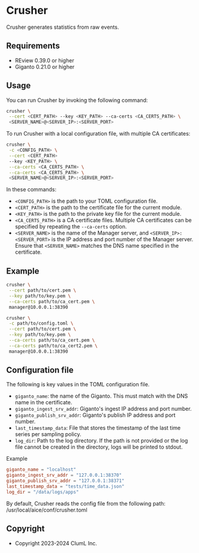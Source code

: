 # Crusher

Crusher generates statistics from raw events.

## Requirements

- REview 0.39.0 or higher
- Giganto 0.21.0 or higher

## Usage

You can run Crusher by invoking the following command:

```sh
crusher \
 --cert <CERT_PATH> --key <KEY_PATH> --ca-certs <CA_CERTS_PATH> \
 <SERVER_NAME>@<SERVER_IP>:<SERVER_PORT>
```

To run Crusher with a local configuration file, with multiple CA certificates:

```sh
crusher \
 -c <CONFIG_PATH> \
 --cert <CERT_PATH>
 --key <KEY_PATH> \
 --ca-certs <CA_CERTS_PATH> \
 --ca-certs <CA_CERTS_PATH> \
 <SERVER_NAME>@<SERVER_IP>:<SERVER_PORT>
```

In these commands:

- `<CONFIG_PATH>` is the path to your TOML configuration file.
- `<CERT_PATH>` is the path to the certificate file for the current module.
- `<KEY_PATH>` is the path to the private key file for the current module.
- `<CA_CERTS_PATH>` is a CA certificate files. Multiple CA certificates can be
  specified by repeating the `--ca-certs` option.
- `<SERVER_NAME>` is the name of the Manager server, and
  `<SERVER_IP>:<SERVER_PORT>` is the IP address and port number of the Manager
  server. Ensure that `<SERVER_NAME>` matches the DNS name specified in the certificate.

## Example

```sh
crusher \
 --cert path/to/cert.pem \
 --key path/to/key.pem \
 --ca-certs path/to/ca_cert.pem \
 manager@10.0.0.1:38390
```

```sh
crusher \
 -c path/to/config.toml \
 --cert path/to/cert.pem \
 --key path/to/key.pem \
 --ca-certs path/to/ca_cert.pem \
 --ca-certs path/to/ca_cert2.pem \
 manager@10.0.0.1:38390
```

## Configuration file

The following is key values in the TOML configuration file.

- `giganto_name`: the name of the Giganto. This must match with the DNS name in
  the certificate.
- `giganto_ingest_srv_addr`: Giganto's ingest IP address and port number.
- `giganto_publish_srv_addr`: Giganto's publish IP address and port number.
- `last_timestamp_data`: File that stores the timestamp of the last time series
  per sampling policy.
- `log_dir`: Path to the log directory. If the path is not provided or the log
  file cannot be created in the directory, logs will be printed to stdout.

Example

```toml
giganto_name = "localhost"
giganto_ingest_srv_addr = "127.0.0.1:38370"
giganto_publish_srv_addr = "127.0.0.1:38371"
last_timestamp_data = "tests/time_data.json"
log_dir = "/data/logs/apps"
```

By default, Crusher reads the config file from the following path:
/usr/local/aice/conf/crusher.toml

## Copyright

- Copyright 2023-2024 ClumL Inc.
